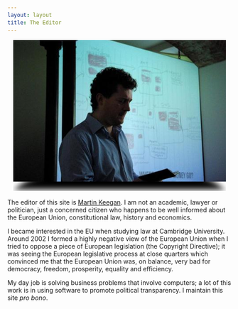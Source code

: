 ```yaml
---
layout: layout
title: The Editor
---
```


<p align="center"><img src="/img/mk-shadowed.png" /></p>

The editor of this site is [Martin Keegan](http://mk.ucant.org). I am not
an academic, lawyer or politician, just a concerned citizen who happens to be
well informed about the European Union, constitutional law, history
and economics.

I became interested in the EU when studying law at Cambridge University.
Around 2002 I formed a highly negative view of the European Union when
I tried to oppose a piece of European legislation (the Copyright Directive);
it was seeing the European legislative process at close quarters
which convinced me that the European Union was, on balance, very bad
for democracy, freedom, prosperity, equality and efficiency.

My day job is solving business problems that involve computers; a lot
of this work is in using software to promote political transparency. I maintain
this site *pro bono*.
